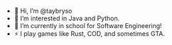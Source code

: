 - 👋 Hi, I’m @taybryso
- 👀 I’m interested in Java and Python. 
- 🌱 I’m currently in school for Software Engineering!
- ⚡ I play games like Rust, COD, and sometimes GTA.

<!---
taybryso/taybryso is a ✨ special ✨ repository because its `README.md` (this file) appears on your GitHub profile.
You can click the Preview link to take a look at your changes.
--->
